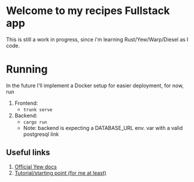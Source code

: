 # Welcome to my recipes Fullstack app

This is still a work in progress, since i'm learning Rust/Yew/Warp/Diesel as I code.

# Running

In the future I'll implement a Docker setup for easier deployment, for now, run

1. Frontend:
   - `trunk serve`
1. Backend:
   - `cargo run`
   - Note: backend is expecting a DATABASE_URL env. var with a valid postgresql link

## Useful links

1. [Official Yew docs](https://yew.rs/docs/tutorial#fetching-data-using-external-rest-api)
1. [Tutorial/starting point (for me at least)](https://blog.logrocket.com/full-stack-rust-a-complete-tutorial-with-examples/)

